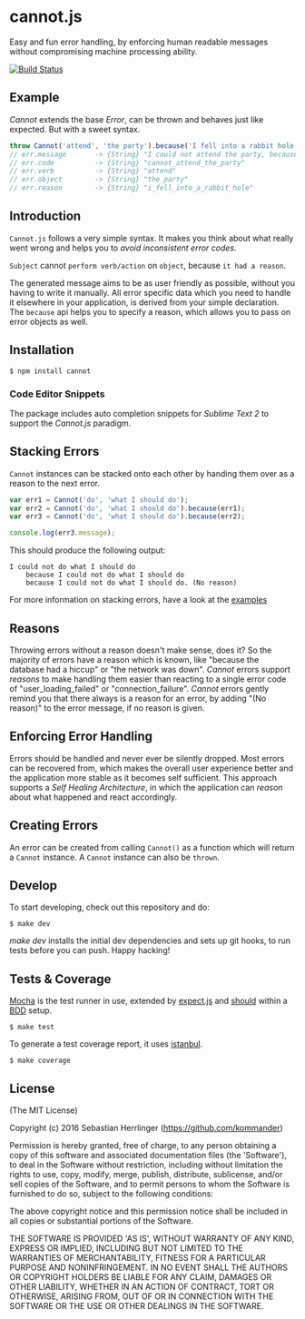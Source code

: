 cannot.js
=========

Easy and fun error handling, by enforcing human readable messages without compromising machine processing ability.

[![Build Status](https://travis-ci.org/kommander/cannot.js.png)](https://travis-ci.org/kommander/cannot.js)  


## Example

_Cannot_ extends the base _Error_, can be thrown and behaves just like expected. But with a sweet syntax.

```javascript  
throw Cannot('attend', 'the party').because('I fell into a rabbit hole');  
// err.message       -> {String} "I could not attend the party, because I fell into a rabbit hole."  
// err.code          -> {String} "cannot_attend_the_party"  
// err.verb          -> {String} "attend"  
// err.object        -> {String} "the_party"  
// err.reason        -> {String} "i_fell_into_a_rabbit_hole"
```


## Introduction
`Cannot.js` follows a very simple syntax. It makes you think about what really went wrong and helps you to _avoid inconsistent error codes_.

`Subject` cannot `perform verb/action` on `object`, because `it had a reason`.

The generated message aims to be as user friendly as possible, without you having to write it manually. All error specific data which you need to handle it elsewhere in your application, is derived from your simple declaration.  
The `because` api helps you to specify a reason, which allows you to pass on error objects as well.

## Installation  
```
$ npm install cannot
```

### Code Editor Snippets
The package includes auto completion snippets for _Sublime Text 2_ to support the _Cannot.js_ paradigm.

## Stacking Errors
`Cannot` instances can be stacked onto each other by handing them over as a reason to the next error.

```javascript
var err1 = Cannot('do', 'what I should do');
var err2 = Cannot('do', 'what I should do').because(err1);
var err3 = Cannot('do', 'what I should do').because(err2);

console.log(err3.message);
```

This should produce the following output:  
```
I could not do what I should do
    because I could not do what I should do
    because I could not do what I should do. (No reason)
```

For more information on stacking errors, have a look at the [examples](https://github.com/kommander/cannot.js/tree/master/examples)


## Reasons
Throwing errors without a reason doesn't make sense, does it? So  the majority of errors have a reason which is known, like "because the database had a hiccup" or "the network was down". _Cannot_ errors support _reasons_ to make handling them easier than reacting to a single error code of "user_loading_failed" or "connection_failure". _Cannot_ errors gently remind you that there always is a reason for an error, by adding "(No reason)" to the error message, if no reason is given.


## Enforcing Error Handling
Errors should be handled and never ever be silently dropped. Most errors can be recovered from, which makes the overall user experience better and the application more stable as it becomes self sufficient. This approach supports a _Self Healing Architecture_, in which the application can _reason_ about what happened and react accordingly.


## Creating Errors
An error can be created from calling `Cannot()` as a function which will return a `Cannot` instance. A `Cannot` instance can also be `thrown`.  

## Develop
To start developing, check out this repository and do:

```
$ make dev
```

_make dev_ installs the initial dev dependencies and sets up git hooks, to run tests before you can push. Happy hacking!

## Tests & Coverage

[Mocha](http://mochajs.org) is the test runner in use,
extended by [expect.js](https://github.com/Automattic/expect.js) and [should](https://shouldjs.github.io) within a [BDD](https://en.wikipedia.org/wiki/Behavior-driven_development) setup.
```
$ make test
```

To generate a test coverage report, it uses [istanbul](https://gotwarlost.github.io/istanbul/).
```
$ make coverage
```

## License

(The MIT License)

Copyright (c) 2016 Sebastian Herrlinger (https://github.com/kommander)

Permission is hereby granted, free of charge, to any person obtaining
a copy of this software and associated documentation files (the
'Software'), to deal in the Software without restriction, including
without limitation the rights to use, copy, modify, merge, publish,
distribute, sublicense, and/or sell copies of the Software, and to
permit persons to whom the Software is furnished to do so, subject to
the following conditions:

The above copyright notice and this permission notice shall be
included in all copies or substantial portions of the Software.

THE SOFTWARE IS PROVIDED 'AS IS', WITHOUT WARRANTY OF ANY KIND,
EXPRESS OR IMPLIED, INCLUDING BUT NOT LIMITED TO THE WARRANTIES OF
MERCHANTABILITY, FITNESS FOR A PARTICULAR PURPOSE AND NONINFRINGEMENT.
IN NO EVENT SHALL THE AUTHORS OR COPYRIGHT HOLDERS BE LIABLE FOR ANY
CLAIM, DAMAGES OR OTHER LIABILITY, WHETHER IN AN ACTION OF CONTRACT,
TORT OR OTHERWISE, ARISING FROM, OUT OF OR IN CONNECTION WITH THE
SOFTWARE OR THE USE OR OTHER DEALINGS IN THE SOFTWARE.
